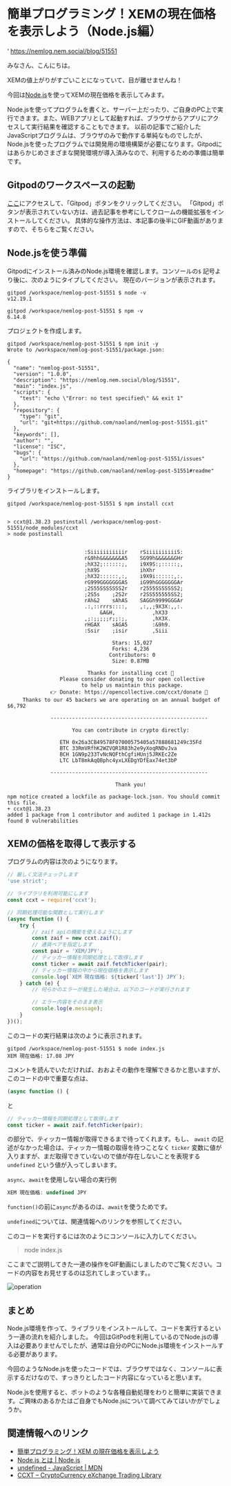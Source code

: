 # 簡単プログラミング！XEMの現在価格を表示しよう（Node.js編）
‘
https://nemlog.nem.social/blog/51551


みなさん、こんにちは。

XEMの値上がりがすごいことになっていて、目が離せませんね！

今回は[Node.js](https://nodejs.org/ja/about/)を使ってXEMの現在価格を表示してみます。

Node.jsを使ってプログラムを書くと、サーバー上だったり、ご自身のPC上で実行できます。また、WEBアプリとして起動すれば、ブラウザからアプリにアクセスして実行結果を確認することもできます。
以前の記事でご紹介したJavaScriptプログラムは、ブラウザのみで動作する単純なものでしたが、Node.jsを使ったプログラムでは開発用の環境構築が必要になります。Gitpodにはあらかじめさまざまな開発環境が導入済みなので、利用するための準備は簡単です。

## Gitpodのワークスペースの起動

[ここ](https://github.com/naoland/nemlog-post-51551)にアクセスして、「Gitpod」ボタンをクリックしてください。
「Gitpod」ボタンが表示されていない方は、過去記事を参考にしてクロームの機能拡張をインストールしてください。
具体的な操作方法は、本記事の後半にGIF動画がありますので、そちらをご覧ください。

## Node.jsを使う準備

Gitpodにインストール済みのNode.js環境を確認します。コンソールの`$` 記号より後に、次のようにタイプしてください。 
現在のバージョンが表示されます。

```
gitpod /workspace/nemlog-post-51551 $ node -v
v12.19.1

gitpod /workspace/nemlog-post-51551 $ npm -v
6.14.8
```


プロジェクトを作成します。

```
gitpod /workspace/nemlog-post-51551 $ npm init -y
Wrote to /workspace/nemlog-post-51551/package.json:

{
  "name": "nemlog-post-51551",
  "version": "1.0.0",
  "description": "https://nemlog.nem.social/blog/51551",
  "main": "index.js",
  "scripts": {
    "test": "echo \"Error: no test specified\" && exit 1"
  },
  "repository": {
    "type": "git",
    "url": "git+https://github.com/naoland/nemlog-post-51551.git"
  },
  "keywords": [],
  "author": "",
  "license": "ISC",
  "bugs": {
    "url": "https://github.com/naoland/nemlog-post-51551/issues"
  },
  "homepage": "https://github.com/naoland/nemlog-post-51551#readme"
}
```

ライブラリをインストールします。

```
gitpod /workspace/nemlog-post-51551 $ npm install ccxt


> ccxt@1.38.23 postinstall /workspace/nemlog-post-51551/node_modules/ccxt
> node postinstall

                                                         
                         :Siiiiiiiiiiir    rSiiiiiiiiiiS:
                         r&9hh&&&&&&&A5    SG99h&&&&&&GHr
                         ;hX32;::::::;,    i9X9S:;:::::;,
                         ;hX9S             ihXhr         
                         ;hX32::::::,:,    i9X9i::::::,:.
                         rG999GGGGGGGAS    iG99hGGGGGGGAr
                         ;2S55SSSSSSS2r    r2555SSSSSSS2;
                         ;2S5s    ;2S2r    r2SS555555SS2;
                         rAh&2    sAhAS    SAGGh9999GGGAr
                         .:,::rrrs::::,    ,:,,;9X3X:,,:.
                              &A&H,            ,hX33     
                         ,;:;;;;;r;;:;,        ,hX3X.    
                         rHGAX    sAGA5        :&9h9.    
                         :Ssir    ;isir        ,Siii     
                                                         
                                  Stars: 15,027                                 
                                  Forks: 4,236                                  
                                 Contributors: 0                                
                                  Size: 0.87MB                                  

                          Thanks for installing ccxt 🙏                         
                 Please consider donating to our open collective                
                        to help us maintain this package.                       
              👉 Donate: https://opencollective.com/ccxt/donate 🎉              
     Thanks to our 45 backers we are operating on an annual budget of $6,792    
                                                                 
              ---------------------------------------------------
                                                                 
                     You can contribute in crypto directly:      
                                                                 
                 ETH 0x26a3CB49578F07000575405a57888681249c35Fd  
                 BTC 33RmVRfhK2WZVQR1R83h2e9yXoqRNDvJva          
                 BCH 1GN9p233TvNcNQFthCgfiHUnj5JRKEc2Ze          
                 LTC LbT8mkAqQBphc4yxLXEDgYDfEax74et3bP          
                                                                 
              ---------------------------------------------------
                                                                 
                                   Thank you!                    
                                                                 
npm notice created a lockfile as package-lock.json. You should commit this file.
+ ccxt@1.38.23
added 1 package from 1 contributor and audited 1 package in 1.412s
found 0 vulnerabilities

```


## XEMの価格を取得して表示する

プログラムの内容は次のようになります。

```javascript
// 厳しく文法チェックします
'use strict';

// ライブラリを利用可能にします
const ccxt = require('ccxt');

// 同期処理可能な関数として実行します
(async function () {
    try {
        // zaif apiの機能を使えるようにします
        const zaif = new ccxt.zaif();
        // 通貨ペアを指定します
        const pair = 'XEM/JPY';
        // ティッカー情報を同期処理として取得します
        const ticker = await zaif.fetchTicker(pair);
        // ティッカー情報の中から現在価格を表示します
        console.log(`XEM 現在価格: ${ticker['last']} JPY`);
    } catch (e) {
        // 何らかのエラーが発生した場合は、以下のコードが実行されます

        // エラー内容をそのまま表示
        console.log(e.message);
    }
})();
```

このコードの実行結果は次のように表示されます。

```
gitpod /workspace/nemlog-post-51551 $ node index.js 
XEM 現在価格: 17.08 JPY
```

コメントを読んでいただければ、おおよその動作を理解できるかと思いますが、
このコードの中で重要な点は、

```javascript
(async function () {
```
と

```javascript
// ティッカー情報を同期処理として取得します
const ticker = await zaif.fetchTicker(pair);
```

の部分で、ティッカー情報が取得できるまで待ってくれます。もし、 `await` の記述がなかった場合は、ティッカー情報の取得を待つことなく `ticker` 変数に値が入りますが、まだ取得できていないので値が存在しないことを表現する `undefined` という値が入ってしまいます。

`async`、`await`を使用しない場合の実行例

```javascript
XEM 現在価格: undefined JPY
```

`function()`の前に`async`があるのは、`await`を使うためです。

`undefined`については、関連情報へのリンクを参照してください。


このコードを実行するには次のようにコンソールに入力してください。

> node index.js

ここまでご説明してきた一連の操作をGIF動画にしましたのでご覧ください。コードの内容をお見せするのは忘れてしまっています。。

![operation](./images/2020-11-27_11h55_20.gif)

## まとめ

Node.js環境を作って、ライブラリをインストールして、コードを実行するという一連の流れを紹介しました。
今回はGitPodを利用しているのでNode.jsの導入は必要ありませんでしたが、通常は自分のPCにNode.js環境をインストールする必要があります。

今回のようなNode.jsを使ったコードでは、ブラウザではなく、コンソールに表示するだけなので、すっきりとしたコード内容になっていると思います。

Node.jsを使用すると、ボットのような各種自動処理をわりと簡単に実装できます。ご興味のあるかたはご自身でもNode.jsについて調べてみてはいかがでしょうか。



## 関連情報へのリンク

- [簡単プログラミング！XEM の現在価格を表示しよう](https://nemlog.nem.social/blog/51387)
- [Node.js とは | Node.js](https://nodejs.org/ja/about/)
- [undefined - JavaScript | MDN](https://developer.mozilla.org/ja/docs/Web/JavaScript/Reference/Global_Objects/undefined)
- [CCXT – CryptoCurrency eXchange Trading Library](https://github.com/ccxt/ccxt#ccxt--cryptocurrency-exchange-trading-library)
